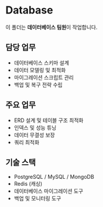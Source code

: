 # Database

이 폴더는 **데이터베이스 팀원**이 작업합니다.

## 담당 업무
- 데이터베이스 스키마 설계
- 데이터 모델링 및 최적화
- 마이그레이션 스크립트 관리
- 백업 및 복구 전략 수립

## 주요 업무
- ERD 설계 및 테이블 구조 최적화
- 인덱스 및 성능 튜닝
- 데이터 무결성 보장
- 쿼리 최적화

## 기술 스택
- PostgreSQL / MySQL / MongoDB
- Redis (캐싱)
- 데이터베이스 마이그레이션 도구
- 백업 및 모니터링 도구
